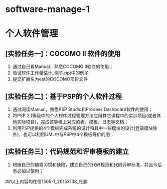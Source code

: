 # software-manage-1
个人软件管理
=========
[实验任务一]：COCOMO II 软件的使用
----------------
1.	通过自己看Manual，熟悉COCOMO II软件的使用；
2.	验证软件工作量估计_例子.ppt中的例子
3.	提交扩展名为est的COCOMO项目文件

[实验任务二]：基于PSP的个人软件过程
----------------
1.	通过阅读Manual，熟悉PSP Studio和Process Dashboard软件的使用；
2.	将PSP 2.1等级中的个人软件过程管理方法应用其它课程中的实训项目(或者其他实际项目)，完成该等级上对应的表、模板、日志等文档； 
3.	利用PSP提供的4个模板完成系统的设计和其中一些模块的设计(登录模块除外)，也可以利用UML中与PSP中4个模板等价的图；

[实验任务三]：代码规范和评审模板的建立
----------------
1.	根据自己的编程习惯和缺陷，建立自己的代码规范和代码评审标准，并且今后务必加以使用；

##以上内容均在信1505-1_20153138_杜鹏
